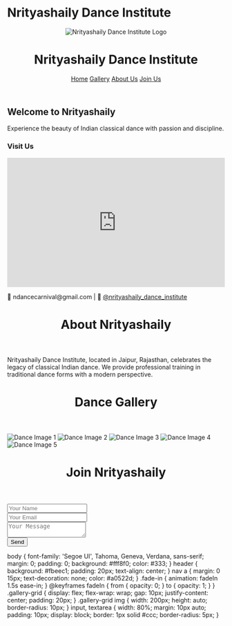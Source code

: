 # Nrityashaily Dance Institute
<!-- index.html -->
<!DOCTYPE html>
<html lang="en">
<head>
    <meta charset="UTF-8">
    <title>Nrityashaily Dance Institute</title>
    <link rel="stylesheet" href="styles.css">
</head>
<body>
    <header class="fade-in">
        <img src="logo.png" alt="Nrityashaily Dance Institute Logo" class="logo">
        <h1>Nrityashaily Dance Institute</h1>
        <nav>
            <a href="index.html">Home</a>
            <a href="gallery.html">Gallery</a>
            <a href="about.html">About Us</a>
            <a href="contact.html">Join Us</a>
        </nav>
    </header>
    <main class="fade-in">
        <section class="intro">
            <h2>Welcome to Nrityashaily</h2>
            <p>Experience the beauty of Indian classical dance with passion and discipline.</p>
        </section>
        <section class="location">
            <h3>Visit Us</h3>
            <iframe src="https://www.google.com/maps?q=Sector-3,+Vidhyadhar+Nagar,+Jaipur,+Rajasthan,+Biyani+College&output=embed" width="100%" height="300" frameborder="0" style="border:0;" allowfullscreen></iframe>
        </section>
    </main>
    <footer>
        <p>📧 ndancecarnival@gmail.com | 📸 <a href="https://instagram.com/nrityashaily_dance_institute" target="_blank">@nrityashaily_dance_institute</a></p>
    </footer>
</body>
</html>

<!-- about.html -->
<!DOCTYPE html>
<html lang="en">
<head>
    <meta charset="UTF-8">
    <title>About Us - Nrityashaily Dance Institute</title>
    <link rel="stylesheet" href="styles.css">
</head>
<body>
    <header><h1>About Nrityashaily</h1></header>
    <main class="fade-in">
        <p>Nrityashaily Dance Institute, located in Jaipur, Rajasthan, celebrates the legacy of classical Indian dance. We provide professional training in traditional dance forms with a modern perspective.</p>
    </main>
</body>
</html>

<!-- gallery.html -->
<!DOCTYPE html>
<html lang="en">
<head>
    <meta charset="UTF-8">
    <title>Gallery - Nrityashaily Dance Institute</title>
    <link rel="stylesheet" href="styles.css">
</head>
<body>
    <header><h1>Dance Gallery</h1></header>
    <main class="gallery-grid">
        <img src="gallery/dance1.jpg" alt="Dance Image 1" class="fade-in">
        <img src="gallery/dance2.jpg" alt="Dance Image 2" class="fade-in">
        <img src="gallery/dance3.jpg" alt="Dance Image 3" class="fade-in">
        <img src="gallery/dance4.jpg" alt="Dance Image 4" class="fade-in">
        <img src="gallery/dance5.jpg" alt="Dance Image 5" class="fade-in">
    </main>
</body>
</html>

<!-- contact.html -->
<!DOCTYPE html>
<html lang="en">
<head>
    <meta charset="UTF-8">
    <title>Join Us - Nrityashaily Dance Institute</title>
    <link rel="stylesheet" href="styles.css">
</head>
<body>
    <header><h1>Join Nrityashaily</h1></header>
    <main class="fade-in">
        <form action="mailto:ndancecarnival@gmail.com" method="post" enctype="text/plain">
            <input type="text" name="name" placeholder="Your Name"><br>
            <input type="text" name="email" placeholder="Your Email"><br>
            <textarea name="message" placeholder="Your Message"></textarea><br>
            <input type="submit" value="Send">
        </form>
    </main>
</body>
</html>

<!-- styles.css -->
body {
    font-family: 'Segoe UI', Tahoma, Geneva, Verdana, sans-serif;
    margin: 0;
    padding: 0;
    background: #fff8f0;
    color: #333;
}
header {
    background: #fbeec1;
    padding: 20px;
    text-align: center;
}
nav a {
    margin: 0 15px;
    text-decoration: none;
    color: #a0522d;
}
.fade-in {
    animation: fadeIn 1.5s ease-in;
}
@keyframes fadeIn {
    from { opacity: 0; }
    to { opacity: 1; }
}
.gallery-grid {
    display: flex;
    flex-wrap: wrap;
    gap: 10px;
    justify-content: center;
    padding: 20px;
}
.gallery-grid img {
    width: 200px;
    height: auto;
    border-radius: 10px;
}
input, textarea {
    width: 80%;
    margin: 10px auto;
    padding: 10px;
    display: block;
    border: 1px solid #ccc;
    border-radius: 5px;
}
